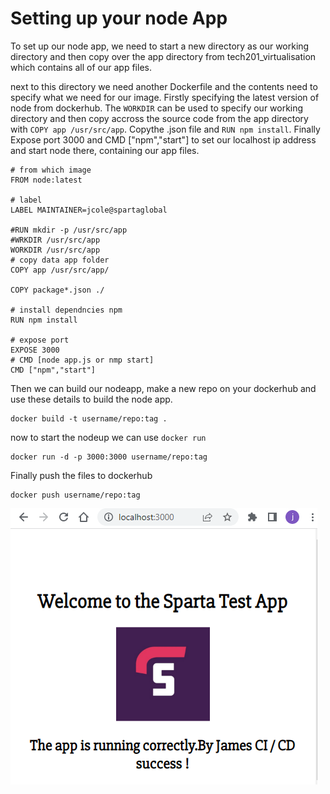 # Setting up your node App

To set up our node app, we need to start a new directory as our working directory and then copy over the app directory from tech201_virtualisation which contains all of our app files.

next to this directory we need another Dockerfile and the contents need to specify what we need for our image. Firstly specifying the latest version of node from dockerhub. The `WORKDIR` can be used to specify our working directory and then copy accross the source code from the app directory with `COPY app /usr/src/app`. Copythe .json file and `RUN npm install`.
Finally Expose port 3000 and CMD ["npm","start"] to set our localhost ip address and start node there, containing our app files.

```
# from which image
FROM node:latest

# label
LABEL MAINTAINER=jcole@spartaglobal

#RUN mkdir -p /usr/src/app
#WRKDIR /usr/src/app
WORKDIR /usr/src/app
# copy data app folder
COPY app /usr/src/app/

COPY package*.json ./

# install dependncies npm
RUN npm install

# expose port
EXPOSE 3000
# CMD [node app.js or nmp start]
CMD ["npm","start"]
```

Then we can build our nodeapp, make a new repo on your dockerhub and use these details to build the node app.

```
docker build -t username/repo:tag .
```

now to start the nodeup we can use `docker run`
```
docker run -d -p 3000:3000 username/repo:tag
```

Finally push the files to dockerhub

```
docker push username/repo:tag
```

![Alt text](appwork.PNG)